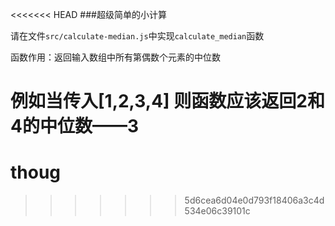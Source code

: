 <<<<<<< HEAD
###超级简单的小计算

请在文件`src/calculate-median.js`中实现`calculate_median`函数

函数作用：返回输入数组中所有第偶数个元素的中位数

例如当传入[1,2,3,4] 则函数应该返回2和4的中位数——3
=======
# thoug
>>>>>>> 5d6cea6d04e0d793f18406a3c4d534e06c39101c
